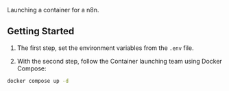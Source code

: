 Launching a container for a n8n.

## Getting Started

1. The first step, set the environment variables from the `.env` file.

2. With the second step, follow the Container launching team using Docker Compose:

```bash
docker compose up -d
```
